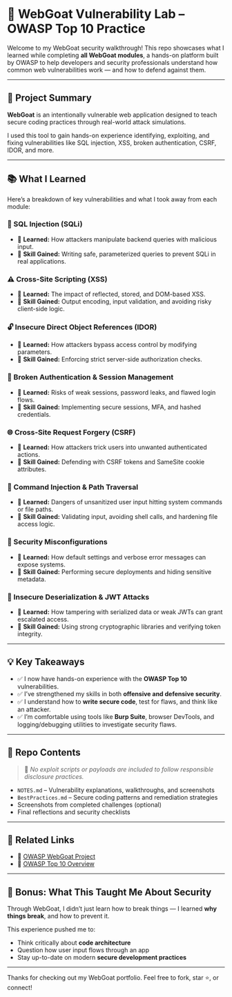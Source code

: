 # 🐐 WebGoat Vulnerability Lab – OWASP Top 10 Practice

Welcome to my WebGoat security walkthrough! This repo showcases what I learned while completing **all WebGoat modules**, a hands-on platform built by OWASP to help developers and security professionals understand how common web vulnerabilities work — and how to defend against them.

---

## 🔐 Project Summary

**WebGoat** is an intentionally vulnerable web application designed to teach secure coding practices through real-world attack simulations.

I used this tool to gain hands-on experience identifying, exploiting, and fixing vulnerabilities like SQL injection, XSS, broken authentication, CSRF, IDOR, and more.

---

## 📚 What I Learned

Here’s a breakdown of key vulnerabilities and what I took away from each module:

### 🧱 SQL Injection (SQLi)
- 🧠 **Learned:** How attackers manipulate backend queries with malicious input.
- 🔧 **Skill Gained:** Writing safe, parameterized queries to prevent SQLi in real applications.

### ⚠️ Cross-Site Scripting (XSS)
- 🧠 **Learned:** The impact of reflected, stored, and DOM-based XSS.
- 🔧 **Skill Gained:** Output encoding, input validation, and avoiding risky client-side logic.

### 🔓 Insecure Direct Object References (IDOR)
- 🧠 **Learned:** How attackers bypass access control by modifying parameters.
- 🔧 **Skill Gained:** Enforcing strict server-side authorization checks.

### 🔐 Broken Authentication & Session Management
- 🧠 **Learned:** Risks of weak sessions, password leaks, and flawed login flows.
- 🔧 **Skill Gained:** Implementing secure sessions, MFA, and hashed credentials.

### 🌐 Cross-Site Request Forgery (CSRF)
- 🧠 **Learned:** How attackers trick users into unwanted authenticated actions.
- 🔧 **Skill Gained:** Defending with CSRF tokens and SameSite cookie attributes.

### 🧨 Command Injection & Path Traversal
- 🧠 **Learned:** Dangers of unsanitized user input hitting system commands or file paths.
- 🔧 **Skill Gained:** Validating input, avoiding shell calls, and hardening file access logic.

### 🧱 Security Misconfigurations
- 🧠 **Learned:** How default settings and verbose error messages can expose systems.
- 🔧 **Skill Gained:** Performing secure deployments and hiding sensitive metadata.

### 🔐 Insecure Deserialization & JWT Attacks
- 🧠 **Learned:** How tampering with serialized data or weak JWTs can grant escalated access.
- 🔧 **Skill Gained:** Using strong cryptographic libraries and verifying token integrity.

---

## 💡 Key Takeaways

- ✅ I now have hands-on experience with the **OWASP Top 10** vulnerabilities.
- ✅ I’ve strengthened my skills in both **offensive and defensive security**.
- ✅ I understand how to **write secure code**, test for flaws, and think like an attacker.
- ✅ I’m comfortable using tools like **Burp Suite**, browser DevTools, and logging/debugging utilities to investigate security flaws.

---

## 📁 Repo Contents

> 🚨 _No exploit scripts or payloads are included to follow responsible disclosure practices._

- `NOTES.md` – Vulnerability explanations, walkthroughs, and screenshots
- `BestPractices.md` – Secure coding patterns and remediation strategies
- Screenshots from completed challenges (optional)
- Final reflections and security checklists

---

## 📎 Related Links

- 🔗 [OWASP WebGoat Project](https://owasp.org/www-project-webgoat/)
- 🔐 [OWASP Top 10 Overview](https://owasp.org/www-project-top-ten/)

---

## 🧠 Bonus: What This Taught Me About Security

Through WebGoat, I didn’t just learn how to break things — I learned **why things break**, and how to prevent it.

This experience pushed me to:
- Think critically about **code architecture**
- Question how user input flows through an app
- Stay up-to-date on modern **secure development practices**

---

Thanks for checking out my WebGoat portfolio. Feel free to fork, star ⭐, or connect!

